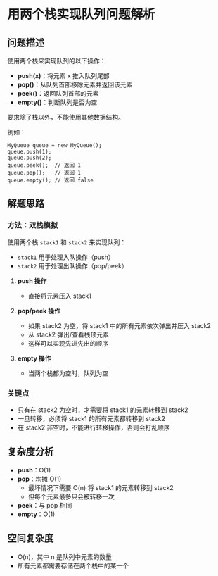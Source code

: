 # 用两个栈实现队列问题解析

## 问题描述
使用两个栈来实现队列的以下操作：
- **push(x)**：将元素 x 推入队列尾部
- **pop()**：从队列首部移除元素并返回该元素
- **peek()**：返回队列首部的元素
- **empty()**：判断队列是否为空

要求除了栈以外，不能使用其他数据结构。

例如：
```
MyQueue queue = new MyQueue();
queue.push(1);
queue.push(2);
queue.peek();  // 返回 1
queue.pop();   // 返回 1
queue.empty(); // 返回 false
```

## 解题思路

### 方法：双栈模拟
使用两个栈 `stack1` 和 `stack2` 来实现队列：
- `stack1` 用于处理入队操作（push）
- `stack2` 用于处理出队操作（pop/peek）

1. **push 操作**
   - 直接将元素压入 stack1

2. **pop/peek 操作**
   - 如果 stack2 为空，将 stack1 中的所有元素依次弹出并压入 stack2
   - 从 stack2 弹出/查看栈顶元素
   - 这样可以实现先进先出的顺序

3. **empty 操作**
   - 当两个栈都为空时，队列为空

### 关键点
- 只有在 stack2 为空时，才需要将 stack1 的元素转移到 stack2
- 一旦转移，必须将 stack1 的所有元素都转移到 stack2
- 在 stack2 非空时，不能进行转移操作，否则会打乱顺序

## 复杂度分析
- **push**：O(1)
- **pop**：均摊 O(1)
  - 最坏情况下需要 O(n) 将 stack1 的元素转移到 stack2
  - 但每个元素最多只会被转移一次
- **peek**：与 pop 相同
- **empty**：O(1)

## 空间复杂度
- O(n)，其中 n 是队列中元素的数量
- 所有元素都需要存储在两个栈中的某一个 